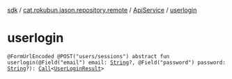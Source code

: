 [sdk](../../index.md) / [cat.rokubun.jason.repository.remote](../index.md) / [ApiService](index.md) / [userlogin](./userlogin.md)

# userlogin

`@FormUrlEncoded @POST("users/sessions") abstract fun userlogin(@Field("email") email: `[`String`](https://kotlinlang.org/api/latest/jvm/stdlib/kotlin/-string/index.html)`?, @Field("password") password: `[`String`](https://kotlinlang.org/api/latest/jvm/stdlib/kotlin/-string/index.html)`?): `[`Call`](https://square.github.io/retrofit/2.x/retrofit/retrofit2/Call.html)`<`[`UserLoginResult`](../../cat.rokubun.jason.repository.remote.dto/-user-login-result/index.md)`>`